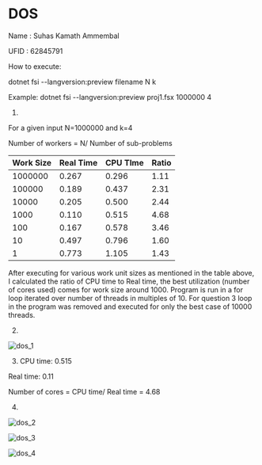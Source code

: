 # DOS
 
Name : Suhas Kamath Ammembal

UFID : 62845791

How to execute:

dotnet fsi --langversion:preview filename N k

Example: dotnet fsi --langversion:preview proj1.fsx 1000000 4

1.

For a given input N=1000000 and k=4

Number of workers = N/ Number of sub-problems

| Work Size | Real Time | CPU TIme | Ratio |
| --- | --- | --- | --- |
| 1000000 | 0.267 | 0.296 | 1.11 |
| 100000 | 0.189 | 0.437 | 2.31 |
| 10000 | 0.205 | 0.500 | 2.44 |
| 1000 | 0.110 | 0.515 | 4.68 |
| 100 | 0.167 | 0.578 | 3.46 |
| 10 | 0.497 | 0.796 | 1.60 |
| 1 | 0.773 | 1.105 | 1.43 |

After executing for various work unit sizes as mentioned in the table above, I calculated the ratio of CPU time to Real time, the best utilization (number of cores used) comes for work size around 1000. Program is run in a for loop iterated over number of threads in multiples of 10. For question 3 loop in the program was removed and executed for only the best case of 10000 threads.

2. 
![dos_1](https://user-images.githubusercontent.com/43454518/93786988-eece0c00-fbfd-11ea-975b-a0f84746d114.png)


3. CPU time: 0.515

Real time: 0.11

Number of cores = CPU time/ Real time = 4.68

4.

![dos_2](https://user-images.githubusercontent.com/43454518/93789508-eecf0b80-fbff-11ea-89f1-0a31080a5ec4.png)

![dos_3](https://user-images.githubusercontent.com/43454518/93789726-348bd400-fc00-11ea-9a5b-91772cfc949a.png)

![dos_4](https://user-images.githubusercontent.com/43454518/93789759-41a8c300-fc00-11ea-8b6b-56dd1d1d72f3.png)

 
